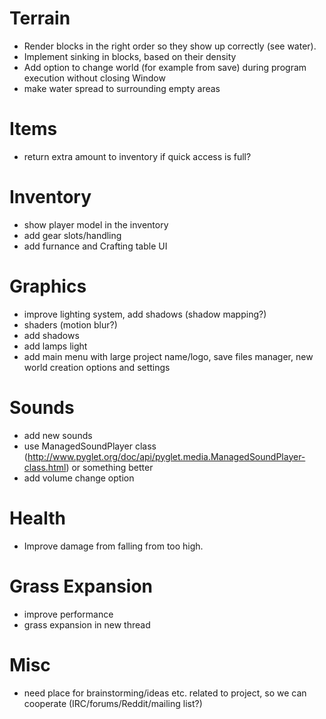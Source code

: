 # Terrain

* Render blocks in the right order so they show up correctly (see water).
* Implement sinking in blocks, based on their density
* Add option to change world (for example from save) during program execution without closing Window
* make water spread to surrounding empty areas

# Items

* return extra amount to inventory if quick access is full?

# Inventory

* show player model in the inventory
* add gear slots/handling
* add furnance and Crafting table UI

# Graphics

* improve lighting system, add shadows (shadow mapping?)
* shaders (motion blur?)
* add shadows
* add lamps light
* add main menu with large project name/logo, save files manager, new world creation options and settings

# Sounds

* add new sounds
* use ManagedSoundPlayer class (http://www.pyglet.org/doc/api/pyglet.media.ManagedSoundPlayer-class.html) or something better
* add volume change option

# Health
* Improve damage from falling from too high.

# Grass Expansion

* improve performance
* grass expansion in new thread

# Misc
- need place for brainstorming/ideas etc. related to project, so we can cooperate (IRC/forums/Reddit/mailing list?)
